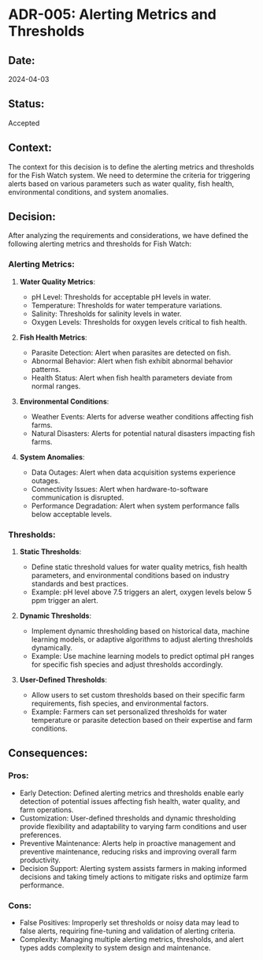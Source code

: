 # ADR-005: Alerting Metrics and Thresholds

## Date:
2024-04-03

## Status:
Accepted

## Context:
The context for this decision is to define the alerting metrics and thresholds for the Fish Watch system. We need to determine the criteria for triggering alerts based on various parameters such as water quality, fish health, environmental conditions, and system anomalies.

## Decision:
After analyzing the requirements and considerations, we have defined the following alerting metrics and thresholds for Fish Watch:

### Alerting Metrics:
1. **Water Quality Metrics**:
   - pH Level: Thresholds for acceptable pH levels in water.
   - Temperature: Thresholds for water temperature variations.
   - Salinity: Thresholds for salinity levels in water.
   - Oxygen Levels: Thresholds for oxygen levels critical to fish health.

2. **Fish Health Metrics**:
   - Parasite Detection: Alert when parasites are detected on fish.
   - Abnormal Behavior: Alert when fish exhibit abnormal behavior patterns.
   - Health Status: Alert when fish health parameters deviate from normal ranges.

3. **Environmental Conditions**:
   - Weather Events: Alerts for adverse weather conditions affecting fish farms.
   - Natural Disasters: Alerts for potential natural disasters impacting fish farms.

4. **System Anomalies**:
   - Data Outages: Alert when data acquisition systems experience outages.
   - Connectivity Issues: Alert when hardware-to-software communication is disrupted.
   - Performance Degradation: Alert when system performance falls below acceptable levels.

### Thresholds:
1. **Static Thresholds**:
   - Define static threshold values for water quality metrics, fish health parameters, and environmental conditions based on industry standards and best practices.
   - Example: pH level above 7.5 triggers an alert, oxygen levels below 5 ppm trigger an alert.

2. **Dynamic Thresholds**:
   - Implement dynamic thresholding based on historical data, machine learning models, or adaptive algorithms to adjust alerting thresholds dynamically.
   - Example: Use machine learning models to predict optimal pH ranges for specific fish species and adjust thresholds accordingly.

3. **User-Defined Thresholds**:
   - Allow users to set custom thresholds based on their specific farm requirements, fish species, and environmental factors.
   - Example: Farmers can set personalized thresholds for water temperature or parasite detection based on their expertise and farm conditions.

## Consequences:
### Pros:
- Early Detection: Defined alerting metrics and thresholds enable early detection of potential issues affecting fish health, water quality, and farm operations.
- Customization: User-defined thresholds and dynamic thresholding provide flexibility and adaptability to varying farm conditions and user preferences.
- Preventive Maintenance: Alerts help in proactive management and preventive maintenance, reducing risks and improving overall farm productivity.
- Decision Support: Alerting system assists farmers in making informed decisions and taking timely actions to mitigate risks and optimize farm performance.

### Cons:
- False Positives: Improperly set thresholds or noisy data may lead to false alerts, requiring fine-tuning and validation of alerting criteria.
- Complexity: Managing multiple alerting metrics, thresholds, and alert types adds complexity to system design and maintenance.
